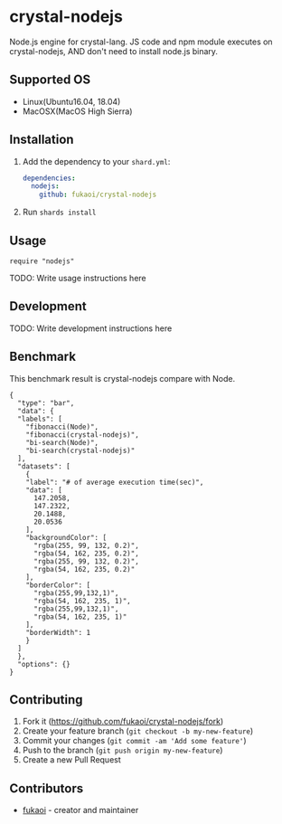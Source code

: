 # crystal-nodejs

Node.js engine for crystal-lang.  JS code and npm module executes on crystal-nodejs, AND don't need to install node.js binary. 

## Supported OS

- Linux(Ubuntu16.04, 18.04)
- MacOSX(MacOS High Sierra)

## Installation

1. Add the dependency to your `shard.yml`:

   ```yaml
   dependencies:
     nodejs:
       github: fukaoi/crystal-nodejs
   ```

2. Run `shards install`

## Usage

```crystal
require "nodejs"
```

TODO: Write usage instructions here

## Development

TODO: Write development instructions here


## Benchmark

This benchmark result is crystal-nodejs compare with Node.

```chart
{
  "type": "bar",
  "data": {
  "labels": [
    "fibonacci(Node)",
    "fibonacci(crystal-nodejs)",
    "bi-search(Node)",
    "bi-search(crystal-nodejs)"
  ],
  "datasets": [
    {
    "label": "# of average execution time(sec)",
    "data": [
      147.2058,
      147.2322,
      20.1488,
      20.0536 
    ],
    "backgroundColor": [
      "rgba(255, 99, 132, 0.2)",
      "rgba(54, 162, 235, 0.2)",
      "rgba(255, 99, 132, 0.2)",
      "rgba(54, 162, 235, 0.2)"
    ],
    "borderColor": [
      "rgba(255,99,132,1)",
      "rgba(54, 162, 235, 1)",
      "rgba(255,99,132,1)",
      "rgba(54, 162, 235, 1)"
    ],
    "borderWidth": 1
    }
  ]
  },
  "options": {}
}
```

## Contributing

1. Fork it (<https://github.com/fukaoi/crystal-nodejs/fork>)
2. Create your feature branch (`git checkout -b my-new-feature`)
3. Commit your changes (`git commit -am 'Add some feature'`)
4. Push to the branch (`git push origin my-new-feature`)
5. Create a new Pull Request

## Contributors

- [fukaoi](https://github.com/fukaoi) - creator and maintainer

